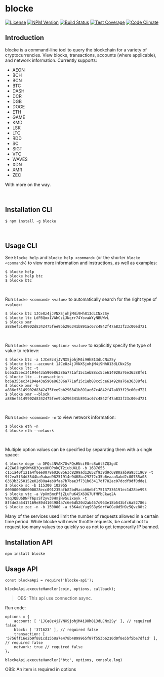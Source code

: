 # blocke
[![License](https://img.shields.io/npm/l/blocke.svg)](https://www.npmjs.com/package/blocke)
[![NPM Version](https://img.shields.io/npm/v/blocke.svg)](https://www.npmjs.com/package/blocke)
[![Build Status](https://travis-ci.org/BikBikBikBikBik/blocke.svg?branch=master)](https://travis-ci.org/BikBikBikBikBik/blocke/)
[![Test Coverage](https://codeclimate.com/github/BikBikBikBikBik/blocke/badges/coverage.svg)](https://codeclimate.com/github/BikBikBikBikBik/blocke/coverage)
[![Code Climate](https://codeclimate.com/github/BikBikBikBikBik/blocke/badges/gpa.svg)](https://codeclimate.com/github/BikBikBikBikBik/blocke/)

## Introduction
blocke is a command-line tool to query the blockchain for a variety of cryptocurrencies. View blocks, transactions, accounts (where applicable), and network information. Currently supports:
* AEON
* BCH
* BCN
* BTC
* DASH
* DCR
* DGB
* DOGE
* ETH
* GAME
* KMD
* LSK
* LTC
* RDD
* SC
* SIGT
* VTC
* WAVES
* XDN
* XMR
* ZEC

With more on the way.

<br />

## Installation CLI
```
$ npm install -g blocke
```

<br />

## Usage CLI
See `blocke help` and `blocke help <command>` (or the shorter `blocke <command>`) to view more information and instructions, as well as examples:

```
$ blocke help
$ blocke help btc
$ blocke btc
```

<br />

Run `blocke <command> <value>` to automatically search for the right type of `<value>`:

```
$ blocke btc 1JCe8z4jJVNXSjohjM4i9Hh813dLCNx2Sy
$ blocke ltc LdP8Qox1VAhCzLJNqrr74YovaWYyNBUWvL
$ blocke xmr a886ef5149902d8342475fee9bb296341b891ac67c4842f47a833f23c00ed721
```

<br />

Run `blocke <command> <option> <value>` to explicitly specify the type of value to retrieve:

```
$ blocke btc -a 1JCe8z4jJVNXSjohjM4i9Hh813dLCNx2Sy
$ blocke btc --account 1JCe8z4jJVNXSjohjM4i9Hh813dLCNx2Sy
$ blocke ltc -t bc6a355ec34194e43a590e86386a771af15c1eb88cc5ce614920a76e36388fe1
$ blocke ltc --transaction bc6a355ec34194e43a590e86386a771af15c1eb88cc5ce614920a76e36388fe1
$ blocke xmr -b a886ef5149902d8342475fee9bb296341b891ac67c4842f47a833f23c00ed721
$ blocke xmr --block a886ef5149902d8342475fee9bb296341b891ac67c4842f47a833f23c00ed721
```

<br />

Run `blocke <command> -n` to view network information:

```
$ blocke eth -n
$ blocke eth --network
```

<br />

Multiple option values can be specified by separating them with a single space:

```
$ blocke doge -a DFQc4NVAK7GvFQsHNciE8rcBw6t5ZQ3gdC A2ZA6JHq69WhKB3QxeUHDPokQT2iubUXLB -b 1687655 c151a40f121a4f0ee0078e0268563c8299ad12652f939d9c6880aab9a93c1969 -t 9f2ea5f34d3544ba9abad98251914e9408ba29272c35b6eaaa3abd2c00785a08 6363b3250152e02d80a4ab8faa7b7bae3f731b63417df782ac07dcdf9df0dde1
$ blocke sc -b 115300 102955 0000000000000028ecc091235afb82bd9aca66ebf175137336191ec1d28be993
$ blocke vtc -a VpXm5mcPfjZLuPuK45X69G7UfMPbCkwq2A VaqJQEU6DNFT6psST2yv39HmjHvSuixoyk -t 8f5de2a5417169e89d4104984a7c6e6d520d2ab467c963e18b543bfc6a52786c
$ blocke zec -n -b 150000 -a t3K4aLYagSSBySdrfAGGeUd5H9z5Qvz88t2
```

Many of the services used limit the number of requests allowed in a certain time period. While blocke will never throttle requests, be careful not to request too many values too quickly so as not to get temporarily IP banned.

## Installation API
```
npm install blocke
```

## Usage API

```
const blockeApi = require('blocke-api');

blockeApi.executeHandler(coin, options, callback);
```
<blockquote>
OBS: This api use connection async.
</blockquote>

Run code:

```
options = {
    account: [ '1JCe8z4jJVNXSjohjM4i9Hh813dLCNx2Sy' ], // required false
    block: [ '371623' ], // required false
    transaction: [ '5756ff16e2b9f881cd15b8a7e478b4899965f87f553b6210d0f8e5bf5be7df1d' ], // required false
    network: true // required false
};

blockeApi.executeHandler('btc', options, console.log)
```
<p>OBS: An item is required in options</p>